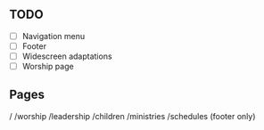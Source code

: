 ## TODO

- [ ] Navigation menu
- [ ] Footer
- [ ] Widescreen adaptations
- [ ] Worship page

## Pages

/
/worship
/leadership
/children
/ministries
/schedules (footer only)
